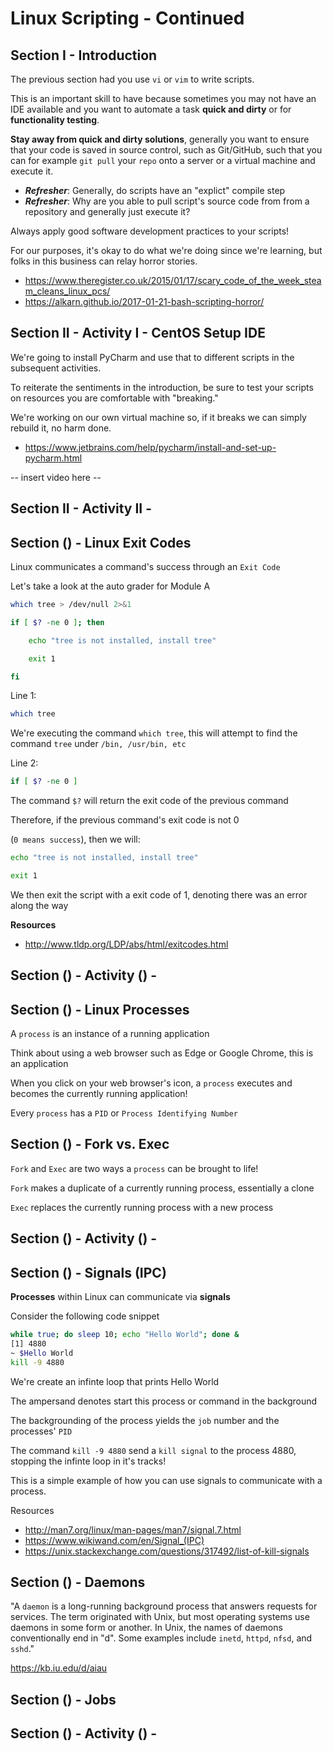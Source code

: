 # Linux Scripting - Continued


## Section I - Introduction

The previous section had you use `vi` or `vim` to write scripts. 

This is an important skill to have because sometimes you may not have an IDE available 
and you want to automate a task **quick and dirty** or for **functionality testing**.

**Stay away from quick and dirty solutions**, generally you want to ensure that your code
is saved in source control, such as Git/GitHub, such that you can for example `git pull` your
`repo` onto a server or a virtual machine and execute it. 


- ***Refresher***: Generally, do scripts have an "explict" compile step
- ***Refresher***: Why are you able to pull script's source code from from a repository and generally
just execute it? 

Always apply good software development practices to your scripts!

For our purposes, it's okay to do what we're doing since we're learning, but folks in this business can
relay horror stories.

- https://www.theregister.co.uk/2015/01/17/scary_code_of_the_week_steam_cleans_linux_pcs/
- https://alkarn.github.io/2017-01-21-bash-scripting-horror/



## Section II - Activity I - CentOS Setup IDE

We're going to install PyCharm and use that to different scripts in the subsequent activities.

To reiterate the sentiments in the introduction, be sure to test your scripts on resources
you are comfortable with "breaking." 

We're working on our own virtual machine so, if 
it breaks we can simply rebuild it, no harm done.


- https://www.jetbrains.com/help/pycharm/install-and-set-up-pycharm.html

-- insert video here --

## Section II - Activity II - 


## Section () - Linux Exit Codes


Linux communicates a command's success through an ``Exit Code``

Let's take a look at the auto grader for Module A

```bash
which tree > /dev/null 2>&1

if [ $? -ne 0 ]; then

    echo "tree is not installed, install tree"

    exit 1

fi
```

Line 1:
```bash
which tree
```
 
 We're executing the command ``which tree``, this will attempt to find the command ``tree`` under 
 `/bin, /usr/bin, etc`

Line 2:
```bash
if [ $? -ne 0 ]
```

The command ``$?`` will return the exit code of the previous command

Therefore, if the previous command's exit code is not 0

(``0 means success``), then
we will:

```bash
echo "tree is not installed, install tree"

exit 1
```

We then exit the script with a exit code of 1, denoting there was an error along the way





**Resources**
- http://www.tldp.org/LDP/abs/html/exitcodes.html

## Section () - Activity () - 

## Section () - Linux Processes

A ``process`` is an instance of a running application

Think about using a web browser such as Edge or Google Chrome, this is an application

When you click on your web browser's icon, a ``process`` executes and becomes the currently running
application!

Every ``process`` has a ``PID`` or ``Process Identifying Number``


## Section () - Fork vs. Exec

``Fork`` and ``Exec`` are two ways a ``process`` can be brought to life!


``Fork`` makes a duplicate of a currently running process, essentially a clone

``Exec`` replaces the currently running process with a new process


## Section () - Activity () - 

## Section () - Signals (IPC)

**Processes** within Linux can communicate via **signals**

Consider the following code snippet

``` bash
while true; do sleep 10; echo "Hello World"; done &
[1] 4880
~ $Hello World
kill -9 4880
```
We're create an infinte loop that prints Hello World

The ampersand denotes start this process or command in the background

The backgrounding of the process yields the ``job`` number and the processes' ``PID``

The command ``kill -9 4880`` send a ``kill signal`` to the process 4880, stopping the infinte loop in it's tracks!

This is a simple example of how you can use signals to communicate with a process.


Resources
- http://man7.org/linux/man-pages/man7/signal.7.html
- https://www.wikiwand.com/en/Signal_(IPC)
- https://unix.stackexchange.com/questions/317492/list-of-kill-signals


## Section () - Daemons

"A `daemon` is a long-running background process that answers requests for services. 
The term originated with Unix, but most operating systems use daemons in some form or another. In Unix,
the names of daemons conventionally end in "d". Some examples include `inetd`, `httpd`, `nfsd`, and `sshd`."

https://kb.iu.edu/d/aiau

## Section () - Jobs

## Section () - Activity () - 
